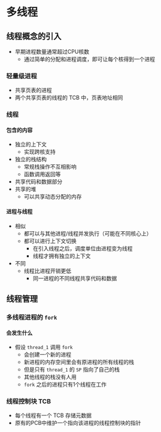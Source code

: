 # 多线程

## 线程概念的引入

- 早期进程数量通常超过CPU核数
  - 通过简单的分配和进程调度，即可让每个核得到一个进程

### 轻量级进程

- 共享页表的进程
- 两个共享页表的线程的 TCB 中，页表地址相同

### 线程

#### 包含的内容

- 独立的上下文
  - 实现跨核支持
- 独立的栈结构
  - 常规栈操作不互相影响
  - 函数调用返回等
- 共享代码和数据部分
- 共享的堆
  - 可以共享动态分配的内存

#### 进程与线程

- 相似
  - 都可以与其他进程/线程并发执行（可能在不同核心上）
  - 都可以进行上下文切换
    - 在引入线程之后，调度单位由进程变为线程
    - 线程才拥有独立的上下文
- 不同
  - 线程比进程开销更低
    - 同一进程的不同线程共享代码和数据

## 线程管理

### 多线程进程的 `fork`

#### 会发生什么

- 假设 `thread_1` 调用 `fork`
  - 会创建一个新的进程
  - 新进程的内存空间里会有原进程的所有线程的栈
  - 但是只有 `thread_1` 的 `SP` 指向了自己的栈
  - 其他线程的栈没有人用
  - `fork` 之后的进程只有1个线程在工作

### 线程控制块 TCB

- 每个线程有一个 TCB 存储元数据
- 原有的PCB中维护一个指向该进程的线程控制块的指针
